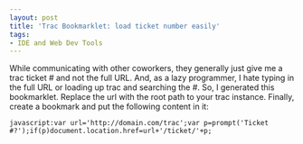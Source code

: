 ```yaml
---
layout: post
title: 'Trac Bookmarklet: load ticket number easily'
tags:
- IDE and Web Dev Tools
---
```


While communicating with other coworkers, they generally just give me a trac ticket # and not the full URL.  And, as a lazy programmer, I hate typing in the full URL or loading up trac and searching the #.  So, I generated this bookmarklet.  Replace the url with the root path to your trac instance.  Finally, create a bookmark and put the following content in it:

    javascript:var url='http://domain.com/trac';var p=prompt('Ticket #?');if(p)document.location.href=url+'/ticket/'+p;
    
